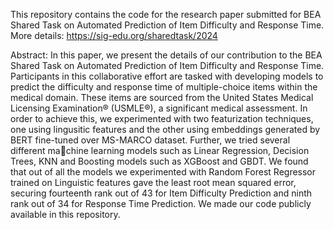 
This repository contains the code for the research paper submitted for BEA Shared Task on Automated Prediction of Item Difficulty and Response Time. 
More details: https://sig-edu.org/sharedtask/2024

Abstract: 
In this paper, we present the details of our contribution to the BEA Shared Task on Automated Prediction of Item Difficulty and Response Time. Participants in this collaborative
effort are tasked with developing models to predict the difficulty and response time of multiple-choice items within the medical domain. These items are sourced from the United States Medical Licensing Examination® (USMLE®), a significant medical assessment. In order to achieve this, we experimented with two featurization techniques, one using lingusitic features and the other using embeddings generated by BERT fine-tuned over MS-MARCO dataset. Further, we tried several different machine learning models such as Linear Regression, Decision Trees, KNN and Boosting models such as XGBoost and GBDT. We found that out of all the models we experimented with Random Forest Regressor trained on Linguistic features gave the least root mean squared error, securing fourteenth rank out of 43 for Item Difficulty Prediction and ninth rank out of 34 for Response Time Prediction. We made our code publicly available in this repository.
